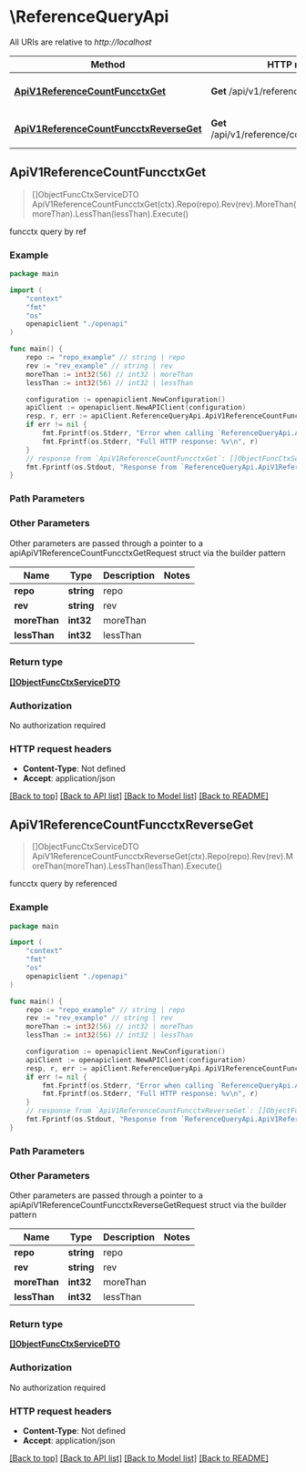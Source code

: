 # \ReferenceQueryApi

All URIs are relative to *http://localhost*

Method | HTTP request | Description
------------- | ------------- | -------------
[**ApiV1ReferenceCountFuncctxGet**](ReferenceQueryApi.md#ApiV1ReferenceCountFuncctxGet) | **Get** /api/v1/reference/count/funcctx | funcctx query by ref
[**ApiV1ReferenceCountFuncctxReverseGet**](ReferenceQueryApi.md#ApiV1ReferenceCountFuncctxReverseGet) | **Get** /api/v1/reference/count/funcctx/reverse | funcctx query by referenced



## ApiV1ReferenceCountFuncctxGet

> []ObjectFuncCtxServiceDTO ApiV1ReferenceCountFuncctxGet(ctx).Repo(repo).Rev(rev).MoreThan(moreThan).LessThan(lessThan).Execute()

funcctx query by ref

### Example

```go
package main

import (
    "context"
    "fmt"
    "os"
    openapiclient "./openapi"
)

func main() {
    repo := "repo_example" // string | repo
    rev := "rev_example" // string | rev
    moreThan := int32(56) // int32 | moreThan
    lessThan := int32(56) // int32 | lessThan

    configuration := openapiclient.NewConfiguration()
    apiClient := openapiclient.NewAPIClient(configuration)
    resp, r, err := apiClient.ReferenceQueryApi.ApiV1ReferenceCountFuncctxGet(context.Background()).Repo(repo).Rev(rev).MoreThan(moreThan).LessThan(lessThan).Execute()
    if err != nil {
        fmt.Fprintf(os.Stderr, "Error when calling `ReferenceQueryApi.ApiV1ReferenceCountFuncctxGet``: %v\n", err)
        fmt.Fprintf(os.Stderr, "Full HTTP response: %v\n", r)
    }
    // response from `ApiV1ReferenceCountFuncctxGet`: []ObjectFuncCtxServiceDTO
    fmt.Fprintf(os.Stdout, "Response from `ReferenceQueryApi.ApiV1ReferenceCountFuncctxGet`: %v\n", resp)
}
```

### Path Parameters



### Other Parameters

Other parameters are passed through a pointer to a apiApiV1ReferenceCountFuncctxGetRequest struct via the builder pattern


Name | Type | Description  | Notes
------------- | ------------- | ------------- | -------------
 **repo** | **string** | repo | 
 **rev** | **string** | rev | 
 **moreThan** | **int32** | moreThan | 
 **lessThan** | **int32** | lessThan | 

### Return type

[**[]ObjectFuncCtxServiceDTO**](ObjectFuncCtxServiceDTO.md)

### Authorization

No authorization required

### HTTP request headers

- **Content-Type**: Not defined
- **Accept**: application/json

[[Back to top]](#) [[Back to API list]](../README.md#documentation-for-api-endpoints)
[[Back to Model list]](../README.md#documentation-for-models)
[[Back to README]](../README.md)


## ApiV1ReferenceCountFuncctxReverseGet

> []ObjectFuncCtxServiceDTO ApiV1ReferenceCountFuncctxReverseGet(ctx).Repo(repo).Rev(rev).MoreThan(moreThan).LessThan(lessThan).Execute()

funcctx query by referenced

### Example

```go
package main

import (
    "context"
    "fmt"
    "os"
    openapiclient "./openapi"
)

func main() {
    repo := "repo_example" // string | repo
    rev := "rev_example" // string | rev
    moreThan := int32(56) // int32 | moreThan
    lessThan := int32(56) // int32 | lessThan

    configuration := openapiclient.NewConfiguration()
    apiClient := openapiclient.NewAPIClient(configuration)
    resp, r, err := apiClient.ReferenceQueryApi.ApiV1ReferenceCountFuncctxReverseGet(context.Background()).Repo(repo).Rev(rev).MoreThan(moreThan).LessThan(lessThan).Execute()
    if err != nil {
        fmt.Fprintf(os.Stderr, "Error when calling `ReferenceQueryApi.ApiV1ReferenceCountFuncctxReverseGet``: %v\n", err)
        fmt.Fprintf(os.Stderr, "Full HTTP response: %v\n", r)
    }
    // response from `ApiV1ReferenceCountFuncctxReverseGet`: []ObjectFuncCtxServiceDTO
    fmt.Fprintf(os.Stdout, "Response from `ReferenceQueryApi.ApiV1ReferenceCountFuncctxReverseGet`: %v\n", resp)
}
```

### Path Parameters



### Other Parameters

Other parameters are passed through a pointer to a apiApiV1ReferenceCountFuncctxReverseGetRequest struct via the builder pattern


Name | Type | Description  | Notes
------------- | ------------- | ------------- | -------------
 **repo** | **string** | repo | 
 **rev** | **string** | rev | 
 **moreThan** | **int32** | moreThan | 
 **lessThan** | **int32** | lessThan | 

### Return type

[**[]ObjectFuncCtxServiceDTO**](ObjectFuncCtxServiceDTO.md)

### Authorization

No authorization required

### HTTP request headers

- **Content-Type**: Not defined
- **Accept**: application/json

[[Back to top]](#) [[Back to API list]](../README.md#documentation-for-api-endpoints)
[[Back to Model list]](../README.md#documentation-for-models)
[[Back to README]](../README.md)

